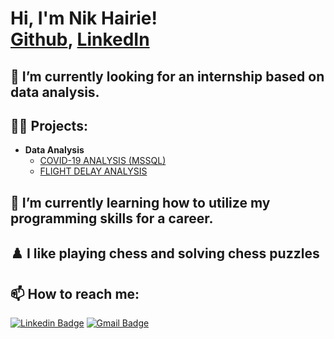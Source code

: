 <h1>Hi, I'm Nik Hairie! <br/><a href="https://github.com/Nik-Hairie">Github</a>, <a href="https://www.linkedin.com/in/nikhairie2000/">LinkedIn</a></h1>

<h2>🔭 I’m currently looking for an internship based on data analysis.</h2>


<h2>👨‍💻 Projects:</h2>

- <b>Data Analysis</b>
  - [COVID-19 ANALYSIS (MSSQL)](https://github.com/Nik-Hairie/Covid-19-Analysis)
  - [FLIGHT DELAY ANALYSIS](https://github.com/Nik-Hairie/Flight-Delay-Analysis)


<h2>🌱 I’m currently learning how to utilize my programming skills for a career.</h2>

<h2>♟️ I like playing chess and solving chess puzzles</h2>

<h2>📫 How to reach me: </h2>

[![Linkedin Badge](https://img.shields.io/badge/-LinkedIn-blue?style=flat-square&logo=Linkedin&logoColor=white&link=https://www.linkedin.com/in/nikhairie2000/)](https://www.linkedin.com/in/nikhairie2000/)
[![Gmail Badge](https://img.shields.io/badge/-Gmail-c14438?style=flat-square&logo=Gmail&logoColor=white&link=mailto:nikhairie00@gmail.com)](mailto:nikhairie00@gmail.com)
